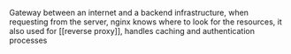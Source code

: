 Gateway between an internet and a backend infrastructure, when requesting from the server, nginx knows where to look for the resources, it also used for [[reverse proxy]], handles caching and authentication processes
